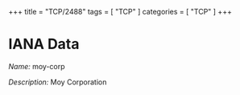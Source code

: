 +++
title = "TCP/2488"
tags = [ "TCP" ]
categories = [ "TCP" ]
+++

# IANA Data

_Name:_ moy-corp

_Description:_ Moy Corporation

